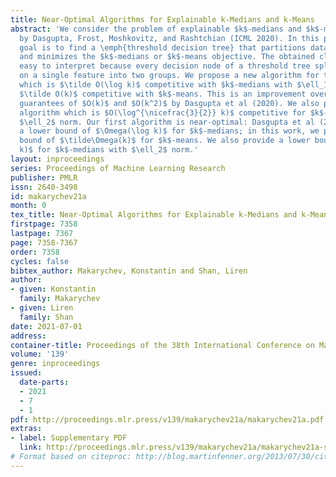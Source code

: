 ```yaml
---
title: Near-Optimal Algorithms for Explainable k-Medians and k-Means
abstract: 'We consider the problem of explainable $k$-medians and $k$-means introduced
  by Dasgupta, Frost, Moshkovitz, and Rashtchian (ICML 2020). In this problem, our
  goal is to find a \emph{threshold decision tree} that partitions data into $k$ clusters
  and minimizes the $k$-medians or $k$-means objective. The obtained clustering is
  easy to interpret because every decision node of a threshold tree splits data based
  on a single feature into two groups. We propose a new algorithm for this problem
  which is $\tilde O(\log k)$ competitive with $k$-medians with $\ell_1$ norm and
  $\tilde O(k)$ competitive with $k$-means. This is an improvement over the previous
  guarantees of $O(k)$ and $O(k^2)$ by Dasgupta et al (2020). We also provide a new
  algorithm which is $O(\log^{\nicefrac{3}{2}} k)$ competitive for $k$-medians with
  $\ell_2$ norm. Our first algorithm is near-optimal: Dasgupta et al (2020) showed
  a lower bound of $\Omega(\log k)$ for $k$-medians; in this work, we prove a lower
  bound of $\tilde\Omega(k)$ for $k$-means. We also provide a lower bound of $\Omega(\log
  k)$ for $k$-medians with $\ell_2$ norm.'
layout: inproceedings
series: Proceedings of Machine Learning Research
publisher: PMLR
issn: 2640-3498
id: makarychev21a
month: 0
tex_title: Near-Optimal Algorithms for Explainable k-Medians and k-Means
firstpage: 7358
lastpage: 7367
page: 7358-7367
order: 7358
cycles: false
bibtex_author: Makarychev, Konstantin and Shan, Liren
author:
- given: Konstantin
  family: Makarychev
- given: Liren
  family: Shan
date: 2021-07-01
address:
container-title: Proceedings of the 38th International Conference on Machine Learning
volume: '139'
genre: inproceedings
issued:
  date-parts:
  - 2021
  - 7
  - 1
pdf: http://proceedings.mlr.press/v139/makarychev21a/makarychev21a.pdf
extras:
- label: Supplementary PDF
  link: http://proceedings.mlr.press/v139/makarychev21a/makarychev21a-supp.pdf
# Format based on citeproc: http://blog.martinfenner.org/2013/07/30/citeproc-yaml-for-bibliographies/
---
```

